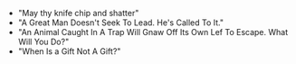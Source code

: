 - "May thy knife chip and shatter"
- "A Great Man Doesn't Seek To Lead. He's Called To It."
- "An Animal Caught In A Trap Will Gnaw Off Its Own Lef To Escape. What Will You Do?"
- "When Is a Gift Not A Gift?"
